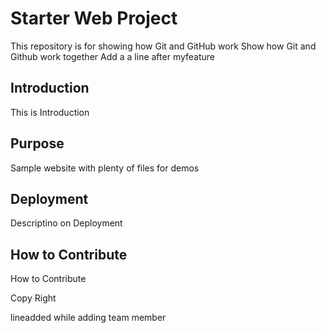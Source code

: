 # Starter Web Project

This repository is for showing how Git and GitHub work
Show how Git and Github work together
Add a a line after myfeature

## Introduction 

This is Introduction

## Purpose

Sample website with plenty of files for demos

## Deployment

Descriptino on Deployment

## How to Contribute

How to Contribute

Copy Right

lineadded while adding team member